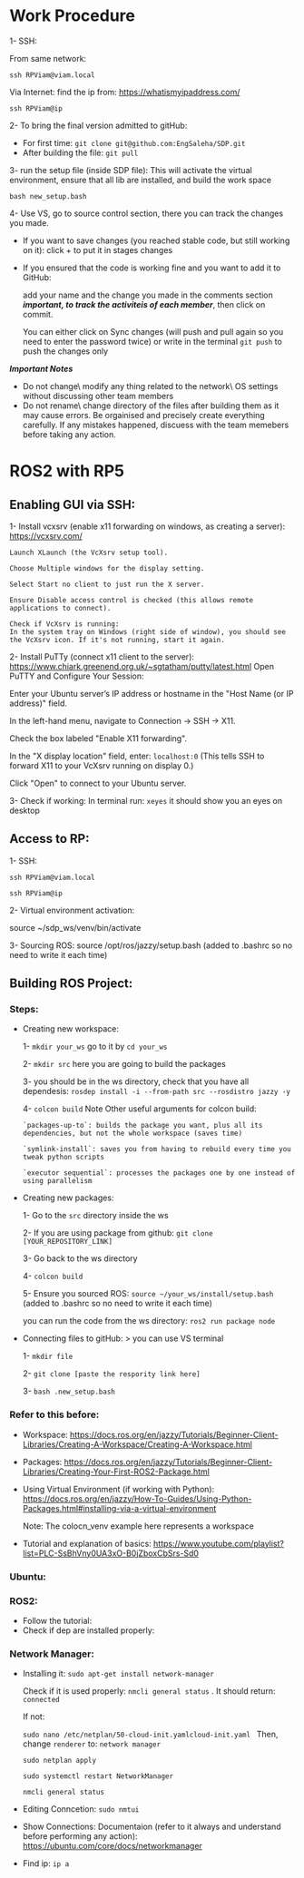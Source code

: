 # Work Procedure 
1- SSH: 

From same network:
```
ssh RPViam@viam.local
```

Via Internet: 
find the ip from: https://whatismyipaddress.com/
```
ssh RPViam@ip
```

2- To bring the final version admitted to gitHub: 

  - For first time: `git clone git@github.com:EngSaleha/SDP.git`
  - After building the file: `git pull`

3- run the setup file (inside SDP file): This will activate the virtual environment, ensure that all lib are installed, and build the work space

`bash new_setup.bash`

4- Use VS, go to source control section, there you can track the changes you made. 

  - If you want to save changes (you reached stable code, but still working on it): click + to put it in stages changes
  - If you ensured that the code is working fine and you want to add it to GitHub:
    
    add your name and the change you made in the comments section ***important, to track the activiteis of each member***, then click on commit.

    You can either click on Sync changes (will push and pull again so you need to enter the password twice) or write in the terminal `git push` to push the changes only 



***Important Notes***
- Do not change\ modify any thing related to the network\ OS settings without discussing other team members
- Do not rename\ change directory of the files after building them as it may cause errors. Be orgainised and precisely create everything carefully. If any mistakes happened, discuess with the team memebers before taking any action. 

# ROS2 with RP5 
## Enabling GUI via SSH: 

1- Install vcxsrv (enable x11 forwarding on windows, as creating a server): https://vcxsrv.com/

    Launch XLaunch (the VcXsrv setup tool).
    
    Choose Multiple windows for the display setting.
    
    Select Start no client to just run the X server.
    
    Ensure Disable access control is checked (this allows remote applications to connect).
    
    Check if VcXsrv is running:
    In the system tray on Windows (right side of window), you should see the VcXsrv icon. If it's not running, start it again.

2- Install PuTTy (connect x11 client to the server): https://www.chiark.greenend.org.uk/~sgtatham/putty/latest.html
  Open PuTTY and Configure Your Session:
  
  Enter your Ubuntu server’s IP address or hostname in the "Host Name (or IP address)" field.
 
  In the left-hand menu, navigate to Connection → SSH → X11.
  
  Check the box labeled "Enable X11 forwarding".
  
  In the "X display location" field, enter: `localhost:0`
  (This tells SSH to forward X11 to your VcXsrv running on display 0.)

  Click "Open" to connect to your Ubuntu server.

3- Check if working:
  In terminal run:  `xeyes` it should show you an eyes on desktop

## Access to RP:

1- SSH: 
```
ssh RPViam@viam.local

ssh RPViam@ip
```

2- Virtual environment activation: 

source ~/sdp_ws/venv/bin/activate


3- Sourcing ROS: source /opt/ros/jazzy/setup.bash  (added to .bashrc so no need to write it each time)

## Building ROS Project:
### Steps:

- Creating new workspace:
  
  1- `mkdir your_ws` go to it by `cd your_ws`
  
  2- `mkdir src` here you are going to build the packages
  
  3- you should be in the ws directory, check that you have all dependesis: `rosdep install -i --from-path src --rosdistro jazzy -y`
  
  4- `colcon build` Note Other useful arguments for colcon build:

      `packages-up-to`: builds the package you want, plus all its dependencies, but not the whole workspace (saves time)
      
      `symlink-install`: saves you from having to rebuild every time you tweak python scripts
      
      `executor sequential`: processes the packages one by one instead of using parallelism

- Creating new packages: 

  1- Go to the `src` directory inside the ws

  2- If you are using package from github: `git clone [YOUR_REPOSITORY_LINK]`

  3- Go back to the ws directory

  4- `colcon build`

  5- Ensure you sourced ROS: `source ~/your_ws/install/setup.bash`  (added to .bashrc so no need to write it each time)

  you can run the code from the ws directory: `ros2 run package node`

- Connecting files to gitHub: > you can use VS terminal 
  
  1- `mkdir file`

  2- `git clone [paste the respority link here]`

  3- `bash .new_setup.bash`
  

### Refer to this before:
- Workspace:
https://docs.ros.org/en/jazzy/Tutorials/Beginner-Client-Libraries/Creating-A-Workspace/Creating-A-Workspace.html

- Packages:
https://docs.ros.org/en/jazzy/Tutorials/Beginner-Client-Libraries/Creating-Your-First-ROS2-Package.html

- Using Virtual Environment (if working with Python):
https://docs.ros.org/en/jazzy/How-To-Guides/Using-Python-Packages.html#installing-via-a-virtual-environment

  Note: The colocn_venv example here represents a workspace
  
- Tutorial and explanation of basics: https://www.youtube.com/playlist?list=PLC-SsBhVny0UA3xO-B0jZboxCbSrs-Sd0
  
### Ubuntu:

### ROS2:
- Follow the tutorial: 
- Check if dep are installed properly: 

### Network Manager: 
- Installing it:
  `sudo apt-get install network-manager`

  Check if it is used properly: `nmcli general status` . It should return: `connected`
  
  If not:
  
  `sudo nano /etc/netplan/50-cloud-init.yamlcloud-init.yaml `  Then, change `renderer` to: `network manager`
  
  ```
  sudo netplan apply 

  sudo systemctl restart NetworkManager

  nmcli general status
  ```
  
- Editing Conncetion:
  `sudo nmtui` 

- Show Connections:
Documentaion (refer to it always and understand before performing any action):
https://ubuntu.com/core/docs/networkmanager

- Find ip: `ip a`




